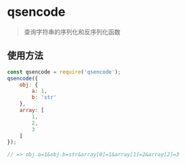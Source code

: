 # qsencode

> 查询字符串的序列化和反序列化函数

## 使用方法

```js
const qsencode = require('qsencode');
qsencode({
    obj: {
        a: 1,
        b: 'str'
    },
    array: [
        1,
        2,
        3
    ]
});

// => obj.a=1&obj.b=str&array[0]=1&array[1]=2&array[2]=3

```
